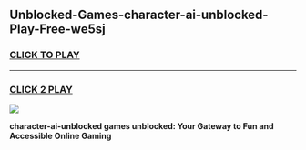 
## Unblocked-Games-character-ai-unblocked-Play-Free-we5sj
<h3>
<a href="https://premium76.site?title=character-ai-unblocked&ref=23A">CLICK TO PLAY</a></h3>
<hr>

<h3>
<a href="https://premium76.site?title=character-ai-unblocked&ref=23A">CLICK 2 PLAY</a>
  
</h3>

<a href="https://premium76.site?title=character-ai-unblocked&ref=23A"><img src="https://clearcache.store/games.png"></a>


**character-ai-unblocked games unblocked: Your Gateway to Fun and Accessible Online Gaming**
